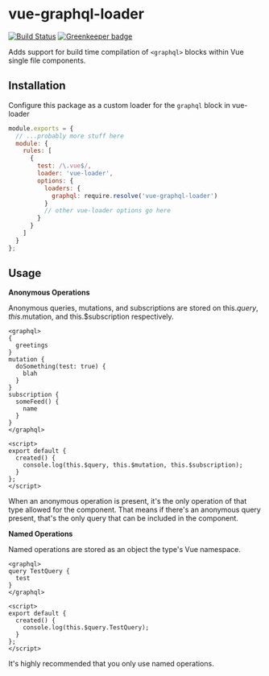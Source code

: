 # vue-graphql-loader

[![Build Status](https://travis-ci.org/zephraph/vue-graphql-loader.svg?branch=master)](https://travis-ci.org/zephraph/vue-graphql-loader)
[![Greenkeeper badge](https://badges.greenkeeper.io/zephraph/vue-graphql-loader.svg)](https://greenkeeper.io/)

Adds support for build time compilation of `<graphql>` blocks within Vue single file components.

## Installation

Configure this package as a custom loader for the `graphql` block in vue-loader

```javascript
module.exports = {
  // ...probably more stuff here
  module: {
    rules: [
      {
        test: /\.vue$/,
        loader: 'vue-loader',
        options: {
          loaders: {
            graphql: require.resolve('vue-graphql-loader')
          }
          // other vue-loader options go here
        }
      }
    ]
  }
};
```

## Usage

**Anonymous Operations**

Anonymous queries, mutations, and subscriptions are stored on this.$query, this.$mutation, and this.$subscription respectively.

```vue
<graphql>
{
  greetings
}
mutation {
  doSomething(test: true) {
    blah
  }
}
subscription {
  someFeed() {
    name
  }
}
</graphql>

<script>
export default {
  created() {
    console.log(this.$query, this.$mutation, this.$subscription);
  }
};
</script>
```

When an anonymous operation is present, it's the only operation of that type allowed for the component. That means if there's an anonymous query present, that's the only query that can be included in the component.

**Named Operations**

Named operations are stored as an object the type's Vue namespace.

```vue
<graphql>
query TestQuery {
  test
}
</graphql>

<script>
export default {
  created() {
    console.log(this.$query.TestQuery);
  }
};
</script>
```

It's highly recommended that you only use named operations.
